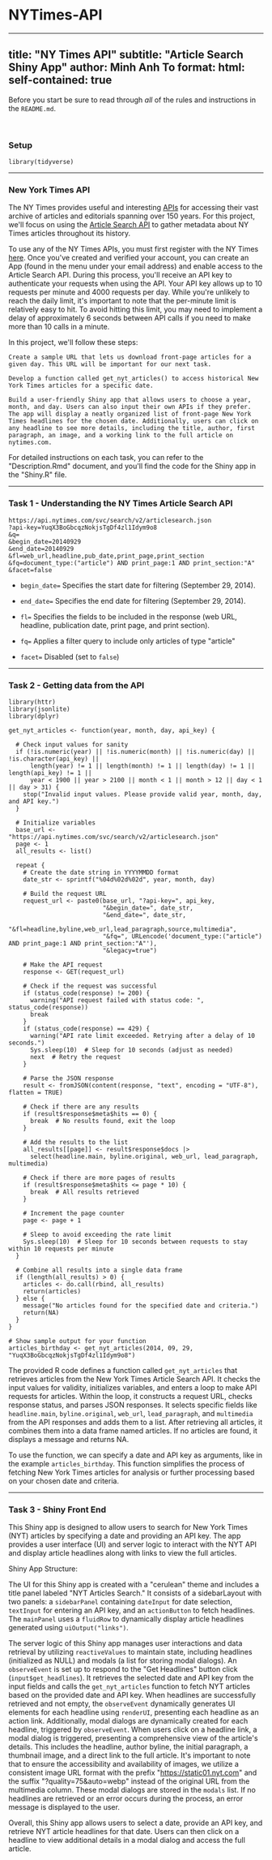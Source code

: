 # NYTimes-API

---
title: "NY Times API"
subtitle: "Article Search Shiny App"
author: Minh Anh To
format: 
  html:
    self-contained: true
---

Before you start be sure to read through *all* of the rules and instructions in the `README.md`.


<br/>

### Setup

```{r setup, include=FALSE}
library(tidyverse)
```
-----

### New York Times API

The NY Times provides useful and interesting [APIs](https://developer.nytimes.com/) for accessing their vast archive of articles and editorials spanning over 150 years. For this project, we'll focus on using the [Article Search API](https://developer.nytimes.com/docs/articlesearch-product/1/overview) to gather metadata about NY Times articles throughout its history.

To use any of the NY Times APIs, you must first register with the NY Times [here](https://developer.nytimes.com/accounts/create). Once you've created and verified your account, you can create an App (found in the menu under your email address) and enable access to the Article Search API. During this process, you'll receive an API key to authenticate your requests when using the API. Your API key allows up to 10 requests per minute and 4000 requests per day. While you're unlikely to reach the daily limit, it's important to note that the per-minute limit is relatively easy to hit. To avoid hitting this limit, you may need to implement a delay of approximately 6 seconds between API calls if you need to make more than 10 calls in a minute.

In this project, we'll follow these steps:

    Create a sample URL that lets us download front-page articles for a given day. This URL will be important for our next task.

    Develop a function called get_nyt_articles() to access historical New York Times articles for a specific date.

    Build a user-friendly Shiny app that allows users to choose a year, month, and day. Users can also input their own APIs if they prefer. The app will display a neatly organized list of front-page New York Times headlines for the chosen date. Additionally, users can click on any headline to see more details, including the title, author, first paragraph, an image, and a working link to the full article on nytimes.com.

For detailed instructions on each task, you can refer to the "Description.Rmd" document, and you'll find the code for the Shiny app in the "Shiny.R" file.

-----

### Task 1 - Understanding the NY Times Article Search API

```
https://api.nytimes.com/svc/search/v2/articlesearch.json
?api-key=YuqX3BoGbcqzNokjsTgDf4zl1Idym9o8
&q=
&begin_date=20140929
&end_date=20140929
&fl=web_url,headline,pub_date,print_page,print_section
&fq=document_type:("article") AND print_page:1 AND print_section:"A"
&facet=false
```

* `begin_date=` Specifies the start date for filtering (September 29, 2014).

* `end_date=` Specifies the end date for filtering (September 29, 2014).

* `fl=` Specifies the fields to be included in the response (web URL, headline, publication date, print page, and print section).

* `fq=` Applies a filter query to include only articles of type "article"

* `facet=` Disabled (set to `false`) 
 
-----   

### Task 2 - Getting data from the API

```{r}
library(httr)
library(jsonlite)
library(dplyr)

get_nyt_articles <- function(year, month, day, api_key) {
  
  # Check input values for sanity
  if (!is.numeric(year) || !is.numeric(month) || !is.numeric(day) || !is.character(api_key) ||
      length(year) != 1 || length(month) != 1 || length(day) != 1 || length(api_key) != 1 ||
      year < 1900 || year > 2100 || month < 1 || month > 12 || day < 1 || day > 31) {
    stop("Invalid input values. Please provide valid year, month, day, and API key.")
  }
  
  # Initialize variables
  base_url <- "https://api.nytimes.com/svc/search/v2/articlesearch.json"
  page <- 1
  all_results <- list()
  
  repeat {
    # Create the date string in YYYYMMDD format
    date_str <- sprintf("%04d%02d%02d", year, month, day)
    
    # Build the request URL
    request_url <- paste0(base_url, "?api-key=", api_key,
                          "&begin_date=", date_str,
                          "&end_date=", date_str,
                          "&fl=headline,byline,web_url,lead_paragraph,source,multimedia",
                          "&fq=", URLencode('document_type:("article") AND print_page:1 AND print_section:"A"'),
                          "&legacy=true")
    
    # Make the API request
    response <- GET(request_url)
    
    # Check if the request was successful
    if (status_code(response) != 200) {
      warning("API request failed with status code: ", status_code(response))
      break
    }
    if (status_code(response) == 429) {
      warning("API rate limit exceeded. Retrying after a delay of 10 seconds.")
      Sys.sleep(10)  # Sleep for 10 seconds (adjust as needed)
      next  # Retry the request
    }
    
    # Parse the JSON response
    result <- fromJSON(content(response, "text", encoding = "UTF-8"), flatten = TRUE)
    
    # Check if there are any results
    if (result$response$meta$hits == 0) {
      break  # No results found, exit the loop
    }
    
    # Add the results to the list
    all_results[[page]] <- result$response$docs |> 
      select(headline.main, byline.original, web_url, lead_paragraph, multimedia)
    
    # Check if there are more pages of results
    if (result$response$meta$hits <= page * 10) {
      break  # All results retrieved
    }
    
    # Increment the page counter
    page <- page + 1
    
    # Sleep to avoid exceeding the rate limit
    Sys.sleep(10)  # Sleep for 10 seconds between requests to stay within 10 requests per minute
  }
  
  # Combine all results into a single data frame
  if (length(all_results) > 0) {
    articles <- do.call(rbind, all_results)
    return(articles)
  } else {
    message("No articles found for the specified date and criteria.")
    return(NA)
  }
}

# Show sample output for your function
articles_birthday <- get_nyt_articles(2014, 09, 29, "YuqX3BoGbcqzNokjsTgDf4zl1Idym9o8")
```

<!-- Include your brief write up below -->

The provided R code defines a function called `get_nyt_articles` that retrieves articles from the New York Times Article Search API. It checks the input values for validity, initializes variables, and enters a loop to make API requests for articles. Within the loop, it constructs a request URL, checks response status, and parses JSON responses. It selects specific fields like `headline.main`, `byline.original`, `web_url`, `lead_paragraph`, and `multimedia` from the API responses and adds them to a list. After retrieving all articles, it combines them into a data frame named articles. If no articles are found, it displays a message and returns NA.

To use the function, we can specify a date and API key as arguments, like in the example `articles_birthday`. This function simplifies the process of fetching New York Times articles for analysis or further processing based on your chosen date and criteria.

-----

### Task 3 - Shiny Front End

<!-- Shiny App should be implemented in midterm2.R -->

<!-- Include your brief write up below -->

This Shiny app is designed to allow users to search for New York Times (NYT) articles by specifying a date and providing an API key. The app provides a user interface (UI) and server logic to interact with the NYT API and display article headlines along with links to view the full articles.

Shiny App Structure:

The UI for this Shiny app is created with a "cerulean" theme and includes a title panel labeled "NYT Articles Search." It consists of a sidebarLayout with two panels: a `sidebarPanel` containing `dateInput` for date selection, `textInput` for entering an API key, and an `actionButton` to fetch headlines. The `mainPanel` uses a `fluidRow` to dynamically display article headlines generated using `uiOutput("links")`.

The server logic of this Shiny app manages user interactions and data retrieval by utilizing `reactiveValues` to maintain state, including headlines (initialized as NULL) and modals (a list for storing modal dialogs). An `observeEvent` is set up to respond to the "Get Headlines" button click (`input$get_headlines`). It retrieves the selected date and API key from the input fields and calls the `get_nyt_articles` function to fetch NYT articles based on the provided date and API key. When headlines are successfully retrieved and not empty, the `observeEvent` dynamically generates UI elements for each headline using `renderUI`, presenting each headline as an action link. Additionally, modal dialogs are dynamically created for each headline, triggered by `observeEvent`. When users click on a headline link, a modal dialog is triggered, presenting a comprehensive view of the article's details. This includes the headline, author byline, the initial paragraph, a thumbnail image, and a direct link to the full article. It's important to note that to ensure the accessibility and availability of images, we utilize a consistent image URL format with the prefix "https://static01.nyt.com" and the suffix "?quality=75&auto=webp" instead of the original URL from the multimedia column. These modal dialogs are stored in the `modals` list. If no headlines are retrieved or an error occurs during the process, an error message is displayed to the user.

Overall, this Shiny app allows users to select a date, provide an API key, and retrieve NYT article headlines for that date. Users can then click on a headline to view additional details in a modal dialog and access the full article.
